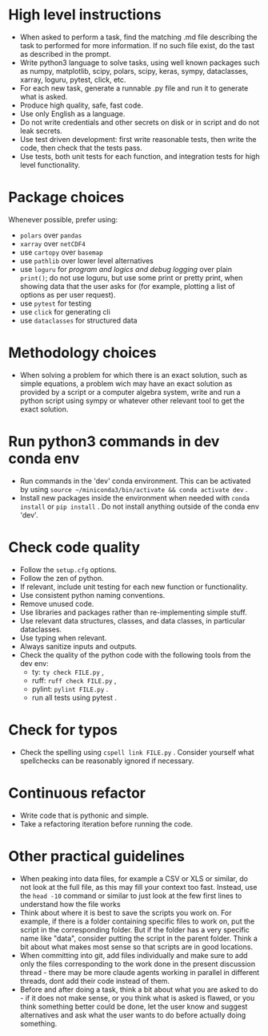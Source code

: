 # High level instructions

- When asked to perform a task, find the matching .md file describing the task to performed for more information. If no such file exist, do the tast as described in the prompt.
- Write python3 language to solve tasks, using well known packages such as numpy, matplotlib, scipy, polars, scipy, keras, sympy, dataclasses, xarray, loguru, pytest, click, etc.
- For each new task, generate a runnable .py file and run it to generate what is asked.
- Produce high quality, safe, fast code.
- Use only English as a language.
- Do not write credentials and other secrets on disk or in script and do not leak secrets.
- Use test driven development: first write reasonable tests, then write the code, then check that the tests pass.
- Use tests, both unit tests for each function, and integration tests for high level functionality.

# Package choices

Whenever possible, prefer using:
  - `polars` over `pandas`
  - `xarray` over `netCDF4`
  - use `cartopy` over `basemap`
  - use `pathlib` over lower level alternatives
  - use `loguru` for *program and logics and debug logging* over plain `print()`; do not use loguru, but use some print or pretty print, when showing data that the user asks for (for example, plotting a list of options as per user request).
  - use `pytest` for testing
  - use `click` for generating cli
  - use `dataclasses` for structured data

# Methodology choices

- When solving a problem for which there is an exact solution, such as simple equations, a problem wich may have an exact solution as provided by a script or a computer algebra system, write and run a python script using sympy or whatever other relevant tool to get the exact solution.

# Run python3 commands in dev conda env

- Run commands in the 'dev' conda environment. This can be activated by using `source ~/miniconda3/bin/activate && conda activate dev` .
- Install new packages inside the environment when needed with `conda install` or `pip install` . Do not install anything outside of the conda env 'dev'.

# Check code quality

- Follow the `setup.cfg` options.
- Follow the zen of python.
- If relevant, include unit testing for each new function or functionality.
- Use consistent python naming conventions.
- Remove unused code.
- Use libraries and packages rather than re-implementing simple stuff.
- Use relevant data structures, classes, and data classes, in particular dataclasses.
- Use typing when relevant.
- Always sanitize inputs and outputs.
- Check the quality of the python code with the following tools from the dev env:
  - ty: `ty check FILE.py` ,
  - ruff: `ruff check FILE.py` ,
  - pylint: `pylint FILE.py` .
  - run all tests using pytest .

# Check for typos

- Check the spelling using `cspell link FILE.py` . Consider yourself what spellchecks can be reasonably ignored if necessary.

# Continuous refactor

- Write code that is pythonic and simple.
- Take a refactoring iteration before running the code.

# Other practical guidelines

- When peaking into data files, for example a CSV or XLS or similar, do not look at the full file, as this may fill your context too fast. Instead, use the `head -10` command or similar to just look at the few first lines to understand how the file works 
- Think about where it is best to save the scripts you work on. For example, if there is a folder containing specific files to work on, put the script in the corresponding folder. But if the folder has a very specific name like "data", consider putting the script in the parent folder. Think a bit about what makes most sense so that scripts are in good locations.
- When committing into git, add files individually and make sure to add only the files corresponding to the work done in the present discussion thread - there may be more claude agents working in parallel in different threads, dont add their code instead of them.
- Before and after doing a task, think a bit about what you are asked to do - if it does not make sense, or you think what is asked is flawed, or you think something better could be done, let the user know and suggest alternatives and ask what the user wants to do before actually doing something.
